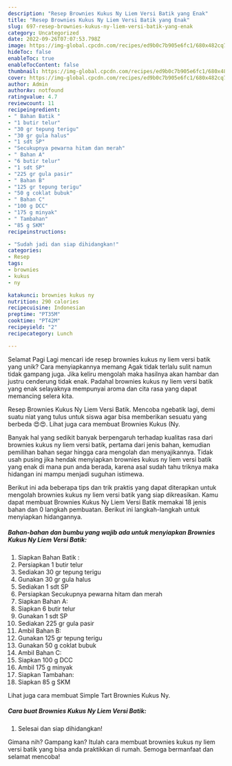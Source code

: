 ```yaml
---
description: "Resep Brownies Kukus Ny Liem Versi Batik yang Enak"
title: "Resep Brownies Kukus Ny Liem Versi Batik yang Enak"
slug: 697-resep-brownies-kukus-ny-liem-versi-batik-yang-enak
category: Uncategorized
date: 2022-09-26T07:07:53.798Z
image: https://img-global.cpcdn.com/recipes/ed9b0c7b905e6fc1/680x482cq70/brownies-kukus-ny-liem-versi-batik-foto-resep-utama.jpg
hideToc: false
enableToc: true
enableTocContent: false
thumbnail: https://img-global.cpcdn.com/recipes/ed9b0c7b905e6fc1/680x482cq70/brownies-kukus-ny-liem-versi-batik-foto-resep-utama.jpg
cover: https://img-global.cpcdn.com/recipes/ed9b0c7b905e6fc1/680x482cq70/brownies-kukus-ny-liem-versi-batik-foto-resep-utama.jpg
author: Admin
authorAv: notfound
ratingvalue: 4.7
reviewcount: 11
recipeingredient:
- " Bahan Batik "
- "1 butir telur"
- "30 gr tepung terigu"
- "30 gr gula halus"
- "1 sdt SP"
- "Secukupnya pewarna hitam dan merah"
- " Bahan A"
- "6 butir telur"
- "1 sdt SP"
- "225 gr gula pasir"
- " Bahan B"
- "125 gr tepung terigu"
- "50 g coklat bubuk"
- " Bahan C"
- "100 g DCC"
- "175 g minyak"
- " Tambahan"
- "85 g SKM"
recipeinstructions:

- "Sudah jadi dan siap dihidangkan!"
categories:
- Resep
tags:
- brownies
- kukus
- ny

katakunci: brownies kukus ny 
nutrition: 290 calories
recipecuisine: Indonesian
preptime: "PT35M"
cooktime: "PT42M"
recipeyield: "2"
recipecategory: Lunch

---
```



Selamat Pagi Lagi mencari ide resep brownies kukus ny liem versi batik yang unik? Cara menyiapkannya memang Agak tidak terlalu sulit namun tidak gampang juga. Jika keliru mengolah maka hasilnya akan hambar dan justru cenderung tidak enak. Padahal brownies kukus ny liem versi batik yang enak selayaknya mempunyai aroma dan cita rasa yang dapat memancing selera kita.


Resep Brownies Kukus Ny Liem Versi Batik. Mencoba ngebatik lagi, demi suatu niat yang tulus untuk siswa agar bisa memberikan sesuatu yang berbeda 😍😍. Lihat juga cara membuat Brownies Kukus (Ny.

Banyak hal yang sedikit banyak berpengaruh terhadap kualitas rasa dari brownies kukus ny liem versi batik, pertama dari jenis bahan, kemudian pemilihan bahan segar hingga cara mengolah dan menyajikannya. Tidak usah pusing jika hendak menyiapkan brownies kukus ny liem versi batik yang enak di mana pun anda berada, karena asal sudah tahu triknya maka hidangan ini mampu menjadi suguhan istimewa.


Berikut ini ada beberapa tips dan trik praktis yang dapat diterapkan untuk mengolah brownies kukus ny liem versi batik yang siap dikreasikan. Kamu dapat membuat Brownies Kukus Ny Liem Versi Batik memakai 18 jenis bahan dan 0 langkah pembuatan. Berikut ini langkah-langkah untuk menyiapkan hidangannya.

<!--inarticleads1-->

##### Bahan-bahan dan bumbu yang wajib ada untuk menyiapkan Brownies Kukus Ny Liem Versi Batik:

1. Siapkan  Bahan Batik :
1. Persiapkan 1 butir telur
1. Sediakan 30 gr tepung terigu
1. Gunakan 30 gr gula halus
1. Sediakan 1 sdt SP
1. Persiapkan Secukupnya pewarna hitam dan merah
1. Siapkan  Bahan A:
1. Siapkan 6 butir telur
1. Gunakan 1 sdt SP
1. Sediakan 225 gr gula pasir
1. Ambil  Bahan B:
1. Gunakan 125 gr tepung terigu
1. Gunakan 50 g coklat bubuk
1. Ambil  Bahan C:
1. Siapkan 100 g DCC
1. Ambil 175 g minyak
1. Siapkan  Tambahan:
1. Siapkan 85 g SKM


Lihat juga cara membuat Simple Tart Brownies Kukus Ny. 

<!--inarticleads2-->

##### Cara buat Brownies Kukus Ny Liem Versi Batik:


1. Selesai dan siap dihidangkan!



Gimana nih? Gampang kan? Itulah cara membuat brownies kukus ny liem versi batik yang bisa anda praktikkan di rumah. Semoga bermanfaat dan selamat mencoba!
